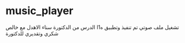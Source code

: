 # music_player
تشغيل ملف صوتي
تم تنفيذ وتطبيق ه1ا الدرس من الدكتورة سناء الاهدل
مع خالص شكري وتقديري للدكتورة
